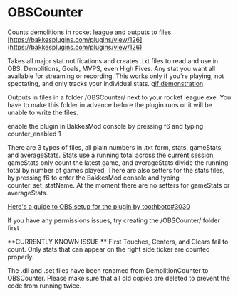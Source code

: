 # OBSCounter
Counts demolitions in rocket league and outputs to files
[https://bakkesplugins.com/plugins/view/126](https://bakkesplugins.com/plugins/view/126)

Takes all major stat notifications and creates .txt files to read and use in OBS. Demolitions, Goals, MVPS, even High Fives. Any stat you want all available for streaming or recording. This works only if you're playing, not spectating, and only tracks your individual stats.
[gif demonstration](https://gfycat.com/reasonableunhappygar)

Outputs in files in a folder /OBSCounter/ next to your rocket league.exe. You have to make this folder in advance before the plugin runs or it will be unable to write the files. 

enable the plugin in BakkesMod console by pressing f6 and typing counter_enabled 1

There are 3 types of files, all plain numbers in .txt form, stats, gameStats, and averageStats. Stats use a running total across the current session, gameStats only count the latest game, and averageStats divide the running total by number of games played. 
There are also setters for the stats files, by pressing f6 to enter the BakkesMod console and typing counter_set_statName. At the moment there are no setters for gameStats or averageStats.

[Here's a guide to OBS setup for the plugin by toothboto#3030](https://pastebin.com/w3kzUAh3)

If you have any permissions issues, try creating the /OBSCounter/ folder first

**CURRENTLY KNOWN ISSUE **
First Touches, Centers, and Clears fail to count. Only stats that can appear on the right side ticker are counted properly. 

The .dll and .set files have been renamed from DemolitionCounter to OBSCounter. Please make sure that all old copies are deleted to prevent the code from running twice.
